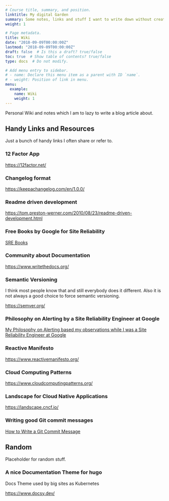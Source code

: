 ```yaml
---
# Course title, summary, and position.
linktitle: My digital Garden
summary: Some notes, links and stuff I want to write down without creating a full blown blog article.
weight: 1

# Page metadata.
title: Wiki
date: "2018-09-09T00:00:00Z"
lastmod: "2018-09-09T00:00:00Z"
draft: false  # Is this a draft? true/false
toc: true  # Show table of contents? true/false
type: docs  # Do not modify.

# Add menu entry to sidebar.
# - name: Declare this menu item as a parent with ID `name`.
# - weight: Position of link in menu.
menu:
  example:
    name: Wiki
    weight: 1
---
```


Personal Wiki and notes which I am to lazy to write a blog article about.

## Handy Links and Resources

Just a bunch of handy links I often share or refer to.

### 12 Factor App

https://12factor.net/

### Changelog format

https://keepachangelog.com/en/1.0.0/

### Readme driven development

https://tom.preston-werner.com/2010/08/23/readme-driven-development.html

### Free Books by Google for Site Reliability

[SRE Books](https://landing.google.com/sre/books/)

### Community about Documentation

https://www.writethedocs.org/

### Semantic Versioning

I think most people know that and still everybody does it different.
Also it is not always a good choice to force semantic versioning.

https://semver.org/

### Philosophy on Alerting by a Site Reliability Engineer at Google

[My Philosophy on Alerting based my observations while I was a Site Reliability Engineer at Google](https://docs.google.com/document/d/199PqyG3UsyXlwieHaqbGiWVa8eMWi8zzAn0YfcApr8Q/)

### Reactive Manifesto

https://www.reactivemanifesto.org/

### Cloud Computing Patterns

https://www.cloudcomputingpatterns.org/

### Landscape for Cloud Native Applications

https://landscape.cncf.io/

### Writing good Git commit messages

[How to Write a Git Commit Message
](https://chris.beams.io/posts/git-commit/)

## Random

Placeholder for random stuff.

### A nice Documentation Theme for hugo

Docs Theme used by big sites as Kubernetes

https://www.docsy.dev/

